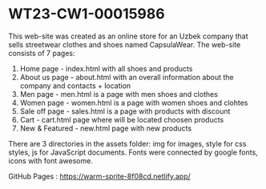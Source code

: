 # WT23-CW1-00015986

This web-site was created as an online store for an Uzbek company that sells streetwear clothes and shoes named CapsulaWear. 
The web-site consists of 7 pages:  <br>
  1) Home page - index.html with all shoes and products <br>
  2) About us page - about.html with an overall information about the company and contacts + location <br> 
  3) Men page - men.html is a page with men shoes and clothes <br>
  4) Women page - women.html is a page with women shoes and clohtes <br>
  5) Sale off page - sales.html is a page with products with discount <br>
  6) Cart - cart.html page where will be located choosen products <br>
  7) New & Featured - new.html page with new products <br>
  
There are 3 directories in the assets folder: img for images, style for css styles, js for JavaScript documents. Fonts were connected by google fonts, icons with font awesome. 


GitHub Pages : https://warm-sprite-8f08cd.netlify.app/

